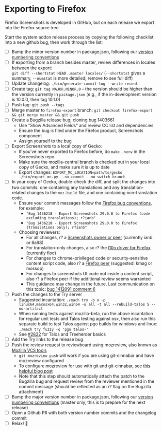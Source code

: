 # Exporting to Firefox

Firefox Screenshots is developed in GitHub, but on each release we export into the Firefox
source tree.

Start the system addon release process by copying the following checklist into a new github bug, then work through the list:

- [ ] Bump the minor version number in package.json, following our [version numbering conventions](https://github.com/mozilla-services/screenshots/issues/2647)
- [ ] If exporting from a branch besides master, review differences in locales between the export: <br> `git diff --shortstat HEAD..master locales/` (`--shortstat` gives a summary, `--numstat` is more detailed, remove to see full diff)
- [ ] Update changelog: `./bin/generate-commit-log --write recent`
- [ ] Create tag: `git tag MAJOR.MINOR.0` – the version should be higher than the version currently in `package.json` (e.g., if the in-development version is 10.0.0, then tag 10.1.0)
- [ ] Push tag: `git push --tags`
- [ ] Merge master to `firefox-export` branch: `git checkout firefox-export && git merge master && git push`
- [ ] Create a Bugzilla release bug, [cloning bug 1403661](https://bugzilla.mozilla.org/enter_bug.cgi?format=__default__&product=Firefox&cloned_bug_id=1403661)
  - Use "Show Advanced Fields" and review CC list and dependencies
  - Ensure the bug is filed under the Firefox product, Screenshots component
  - Assign yourself to the bug
- [ ] Export Screenshots to a local copy of Gecko:
  - If you've never exported to Firefox before, do `make .venv` in the Screenshots repo
  - Make sure the mozilla-central branch is checked out in your local copy of Gecko, and make sure it is up to date
  - Export changes: `EXPORT_MC_LOCATION=path/to/gecko ./bin/export_mc.py --no-commit --no-switch-branch`
- [ ] In your copy of Gecko, double-check the diff, and split the changes into two commits: one containing any translations and any translation-related changes to the `moz.build` file, and one containing non-translation code.
  - Ensure your commit messages follow the [Firefox bug conventions](https://mdn.io/Committing_Rules_and_Responsibilities), for example: 
    - `"Bug 1436218 - Export Screenshots 29.0.0 to Firefox (code excluding translations); r?ianb"`
    - `"Bug 1436218 - Export Screenshots 29.0.0 to Firefox (translations only); r?ianb"`
  - Choosing reviewers:
    - For all changes, r? a [Screenshots owner or peer](https://wiki.mozilla.org/Modules/All#Screenshots) (currently ianb or 6a68)
    - For translation-only changes, also r? the [l10n driver for Firefox](https://wiki.mozilla.org/L10n:Mozilla_Team) (currently flod)
    - For changes to chrome-privileged code or security-sensitive content script code, also r? a [Firefox peer](https://wiki.mozilla.org/Modules/All#Firefox) (suggested: kmag or mossop)
    - For changes to screenshots UI code not inside a content script, also r? a Firefox peer if the additional review seems warranted
    - This guidance may change in the future. Last communication on this topic: [bug 1412091 comment 6](https://bugzilla.mozilla.org/show_bug.cgi?id=1412091#c6)
- [ ] Push the changes to the Try server
  - Suggested incantation: `./mach try -b o -p linux64,macosx64,win32,win64 -u all -t all --rebuild-talos 5 --no-artifact`
  - When running tests against mozilla-beta, run the above incantation for regular unit tests and Talos testing against osx, then also run this separate build to test Talos against pgo builds for windows and linux: `./mach try fuzzy -q 'pgo talos-'`
  - See [#2822](https://github.com/mozilla-services/screenshots/issues/2822) for Talos and Treeherder basics
- [ ] Add the Try links to the release bug
- [ ] Push the review request to reviewboard using mozreview, also known as [Mozilla VCS tools](https://mozilla-version-control-tools.readthedocs.io/en/latest/)
  - `git mozreview push` will work if you are using git-cinnabar and have mozreview configured
  - To configure mozreview for use with git and git-cinnabar, see [this helpful blog post](https://sny.no/2016/03/geckogit)
  - Note that this step should automatically attach the patch to the Bugzilla bug and request review from the reviewer mentioned in the commit message (should be reflected as an r? flag on the Bugzilla attachment)
- [ ] Bump the major version number in package.json, following our [version numbering conventions](https://github.com/mozilla-services/screenshots/issues/2647) (master only, this is to prepare for the next release)
- [ ] Open a Github PR with both version number commits and the changelog commit
- [ ] Relax! :beers:
